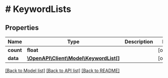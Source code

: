 # # KeywordLists

## Properties

Name | Type | Description | Notes
------------ | ------------- | ------------- | -------------
**count** | **float** |  | [optional] 
**data** | [**\OpenAPI\Client\Model\KeywordList[]**](KeywordList.md) |  | [optional] 

[[Back to Model list]](../../README.md#documentation-for-models) [[Back to API list]](../../README.md#documentation-for-api-endpoints) [[Back to README]](../../README.md)



